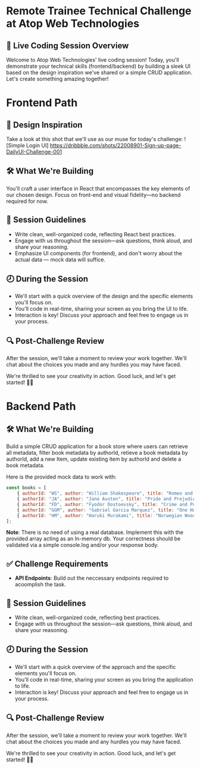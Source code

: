 # Remote Trainee Technical Challenge at Atop Web Technologies

## 🚀 Live Coding Session Overview
Welcome to Atop Web Technologies' live coding session! Today, you'll demonstrate your technical skills (frontend/backend) by building a sleek UI based on the design inspiration we've shared or a simple CRUD application. Let's create something amazing together!


# Frontend Path

## 🎨 Design Inspiration
Take a look at this shot that we'll use as our muse for today's challenge:
![Simple Login UI] https://dribbble.com/shots/22008901-Sign-up-page-DailyUI-Challenge-001

## 🛠️ What We're Building
You'll craft a user interface in React that encompasses the key elements of our chosen design. Focus on front-end and visual fidelity—no backend required for now.

## 📝 Session Guidelines
- Write clean, well-organized code, reflecting React best practices.
- Engage with us throughout the session—ask questions, think aloud, and share your reasoning.
- Emphasize UI components (for frontend), and don't worry about the actual data — mock data will suffice.

## 🕗 During the Session
- We'll start with a quick overview of the design and the specific elements you'll focus on.
- You'll code in real-time, sharing your screen as you bring the UI to life.
- Interaction is key! Discuss your approach and feel free to engage us in your process.

## 🔍 Post-Challenge Review
After the session, we'll take a moment to review your work together. We'll chat about the choices you made and any hurdles you may have faced.

We're thrilled to see your creativity in action. Good luck, and let's get started! 💪🎉

# Backend Path

## 🛠️ What We're Building
Build a simple CRUD application for a book store where users can retrieve all metadata, filter book metadata by authorId, retieve a book metadata by authorId, add a new Item, update existing item by authorId and delete a book metadata.

Here is the provided mock data to work with: 

```js
const books = [
    { authorId: "WS", author: "William Shakespeare", title: "Romeo and Juliet" },
    { authorId: "JA", author: "Jane Austen", title: "Pride and Prejudice" },
    { authorId: "FD", author: "Fyodor Dostoevsky", title: "Crime and Punishment" },
    { authorId: "GGM", author: "Gabriel Garcia Marquez", title: "One Hundred Years of Solitude" },
    { authorId: "HM", author: "Haruki Murakami", title: "Norwegian Wood" }
];
``` 
**Note**: There is no need of using a real database. Implement this with the provided array acting as an In-memory db. Your correctness should be validated via a simple console.log and/or your response body.

## ✅ Challenge Requirements
- **API Endpoints**: Build out the neccessary endpoints required to acoomplish the task.

## 📝 Session Guidelines
- Write clean, well-organized code, reflecting best practices.
- Engage with us throughout the session—ask questions, think aloud, and share your reasoning.

## 🕗 During the Session
- We'll start with a quick overview of the approach and the specific elements you'll focus on.
- You'll code in real-time, sharing your screen as you bring the application to life.
- Interaction is key! Discuss your approach and feel free to engage us in your process.

## 🔍 Post-Challenge Review
After the session, we'll take a moment to review your work together. We'll chat about the choices you made and any hurdles you may have faced.

We're thrilled to see your creativity in action. Good luck, and let's get started! 💪🎉